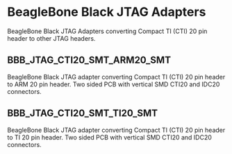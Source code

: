 # BeagleBone Black JTAG Adapters
BeagleBone Black JTAG Adapters converting Compact TI (CTI) 20 pin header to other JTAG headers.

## BBB_JTAG_CTI20_SMT_ARM20_SMT
BeagleBone Black JTAG adapter converting Compact TI (CTI) 20 pin header to ARM 20 pin header.
Two sided PCB with vertical SMD CTI20 and IDC20 connectors.

## BBB_JTAG_CTI20_SMT_TI20_SMT
BeagleBone Black JTAG adapter converting Compact TI (CTI) 20 pin header to TI 20 pin header.
Two sided PCB with vertical SMD CTI20 and IDC20 connectors.

